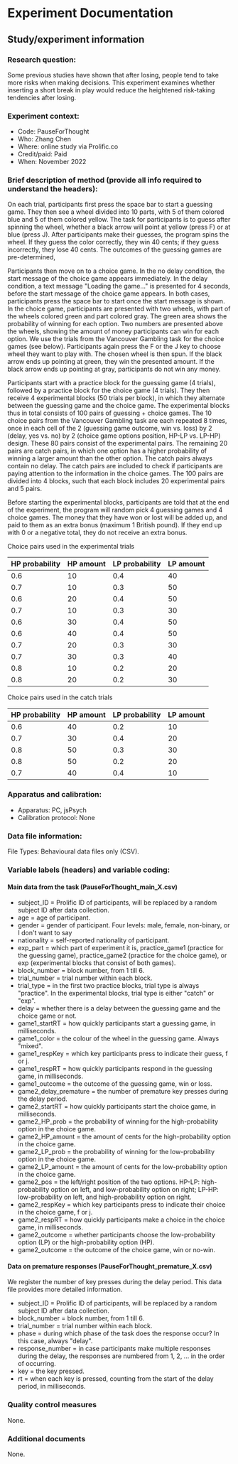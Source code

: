 # Experiment Documentation

## Study/experiment information

### Research question:

Some previous studies have shown that after losing, people tend to take more risks when making decisions. This experiment examines whether inserting a short break in play would reduce the heightened risk-taking tendencies after losing.

### Experiment context:

-	Code: PauseForThought
-	Who: Zhang Chen
-	Where: online study via Prolific.co
-	Credit/paid: Paid
-	When: November 2022

### Brief description of method (provide all info required to understand the headers):

On each trial, participants first press the space bar to start a guessing game. They then see a wheel divided into 10 parts, with 5 of them colored blue and 5 of them colored yellow. The task for participants is to guess after spinning the wheel, whether a black arrow will point at yellow (press F) or at blue (press J). After participants make their guesses, the program spins the wheel. If they guess the color correctly, they win 40 cents; if they guess incorrectly, they lose 40 cents. The outcomes of the guessing games are pre-determined,

Participants then move on to a choice game. In the no delay condition, the start message of the choice game appears immediately. In the delay condition, a text message "Loading the game..." is presented for 4 seconds, before the start message of the choice game appears. In both cases, participants press the space bar to start once the start message is shown. In the choice game, participants are presented with two wheels, with part of the wheels colored green and part colored gray. The green area shows the probability of winning for each option. Two numbers are presented above the wheels, showing the amount of money participants can win for each option. We use the trials from the Vancouver Gambling task for the choice games (see below). Participants again press the F or the J key to choose wheel they want to play with. The chosen wheel is then spun. If the black arrow ends up pointing at green, they win the presented amount. If the black arrow ends up pointing at gray, participants do not win any money.

Participants start with a practice block for the guessing game (4 trials), followed by a practice block for the choice game (4 trials). They then receive 4 experimental blocks (50 trials per block), in which they alternate between the guessing game and the choice game. The experimental blocks thus in total consists of 100 pairs of guessing + choice games. The 10 choice pairs from the Vancouver Gambling task are each repeated 8 times, once in each cell of the 2 (guessing game outcome, win vs. loss) by 2 (delay, yes vs. no) by 2 (choice game options position, HP-LP vs. LP-HP) design. These 80 pairs consist of the experimental pairs. The remaining 20 pairs are catch pairs, in which one option has a higher probability of winning a larger amount than the other option. The catch pairs always contain no delay. The catch pairs are included to check if participants are paying attention to the information in the choice games. The 100 pairs are divided into 4 blocks, such that each block includes 20 experimental pairs and 5 pairs.

Before starting the experimental blocks, participants are told that at the end of the experiment, the program will random pick 4 guessing games and 4 choice games. The money that they have won or lost will be added up, and paid to them as an extra bonus (maximum 1 British pound). If they end up with 0 or a negative total, they do not receive an extra bonus.

Choice pairs used in the experimental trials

| HP probability | HP amount | LP probability | LP amount |
|----------------|-----------|----------------|-----------|
| 0.6            | 10        | 0.4            | 40        |
| 0.7            | 10        | 0.3            | 50        |
| 0.6            | 20        | 0.4            | 50        |
| 0.7            | 10        | 0.3            | 30        |
| 0.6            | 30        | 0.4            | 50        |
| 0.6            | 40        | 0.4            | 50        |
| 0.7            | 20        | 0.3            | 30        |
| 0.7            | 30        | 0.3            | 40        |
| 0.8            | 10        | 0.2            | 20        |
| 0.8            | 20        | 0.2            | 30        |


Choice pairs used in the catch trials

| HP probability | HP amount | LP probability | LP amount |
|----------------|-----------|----------------|-----------|
| 0.6            | 40        | 0.2            | 10        |
| 0.7            | 30        | 0.4            | 20        |
| 0.8            | 50        | 0.3            | 30        |
| 0.8            | 50        | 0.2            | 20        |
| 0.7            | 40        | 0.4            | 10        |


### Apparatus and calibration:

- Apparatus: PC, jsPsych
- Calibration protocol: None

### Data file information:

File Types: Behavioural data files only (CSV).

### Variable labels (headers) and variable coding:

#### Main data from the task (PauseForThought_main_X.csv)

- subject_ID = Prolific ID of participants, will be replaced by a random subject ID after data collection.
- age = age of participant.
- gender = gender of participant. Four levels: male, female, non-binary, or I don't want to say
- nationality = self-reported nationality of participant.
- exp_part = which part of experiment it is, practice_game1 (practice for the guessing game), practice_game2 (practice for the choice game), or exp (experimental blocks that consist of both games).
- block_number = block number, from 1 till 6.
- trial_number = trial number within each block.
- trial_type = in the first two practice blocks, trial type is always "practice". In the experimental blocks, trial type is either "catch" or "exp".
- delay = whether there is a delay between the guessing game and the choice game or not.
- game1_startRT = how quickly participants start a guessing game, in milliseconds.
- game1_color = the colour of the wheel in the guessing game. Always "mixed".
- game1_respKey = which key participants press to indicate their guess, f or j.
- game1_respRT = how quickly participants respond in the guessing game, in milliseconds.
- game1_outcome = the outcome of the guessing game, win or loss.
- game2_delay_premature = the number of premature key presses during the delay period.
- game2_startRT = how quickly participants start the choice game, in milliseconds.
- game2_HP_prob = the probability of winning for the high-probability option in the choice game.
- game2_HP_amount = the amount of cents for the high-probability option in the choice game.
- game2_LP_prob = the probability of winning for the low-probability option in the choice game.
- game2_LP_amount = the amount of cents for the low-probability option in the choice game.
- game2_pos = the left/right position of the two options. HP-LP: high-probability option on left, and low-probability option on right; LP-HP: low-probability on left, and high-probability option on right.
- game2_respKey = which key participants press to indicate their choice in the choice game, f or j.
- game2_respRT = how quickly participants make a choice in the choice game, in milliseconds.
- game2_outcome = whether participants choose the low-probability option (LP) or the high-probability option (HP).
- game2_outcome = the outcome of the choice game, win or no-win.

#### Data on premature responses (PauseForThought_premature_X.csv)

We register the number of key presses during the delay period. This data file provides more detailed information.

- subject_ID = Prolific ID of participants, will be replaced by a random subject ID after data collection.
- block_number = block number, from 1 till 6.
- trial_number = trial number within each block.
- phase = during which phase of the task does the response occur? In this case, always "delay".
- response_number = in case participants make multiple responses during the delay, the responses are numbered from 1, 2, ... in the order of occurring.
- key = the key pressed.
- rt = when each key is pressed, counting from the start of the delay period, in milliseconds.


### Quality control measures
None.

### Additional documents
None.
